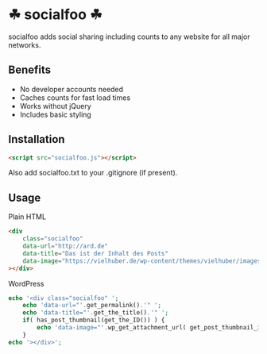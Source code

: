 # ☘ socialfoo ☘

socialfoo adds social sharing including counts to any website for all major networks.

## Benefits

* No developer accounts needed
* Caches counts for fast load times
* Works without jQuery
* Includes basic styling

## Installation

```html
<script src="socialfoo.js"></script>
```
Also add socialfoo.txt to your .gitignore (if present).

## Usage

Plain HTML
```html
<div
	class="socialfoo"
	data-url="http://ard.de"
	data-title="Das ist der Inhalt des Posts"
	data-image="https://vielhuber.de/wp-content/themes/vielhuber/images/about.jpg"
></div>
```

WordPress
```php
echo '<div class="socialfoo" ';
	echo 'data-url="'.get_permalink().'" ';
	echo 'data-title="'.get_the_title().'" ';
	if( has_post_thumbnail(get_the_ID()) ) {
		echo 'data-image="'.wp_get_attachment_url( get_post_thumbnail_id(get_the_ID()) ).'"';
	}
echo '></div>';
```
